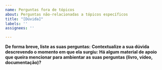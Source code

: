 ```yaml
---
name: Perguntas fora de tópicos
about: Perguntas não-relacionadas a tópicos específicos
title: "[Dúvida]"
labels: ''
assignees: ''

---
```


**De forma breve, liste as suas perguntas:**
**Contextualize a sua dúvida descrevendo o momento em que ela surgiu:**
**Há algum material de apoio que queira mencionar para ambientar as suas perguntas (livro, vídeo, documentação)?**
